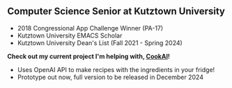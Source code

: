 ## Computer Science Senior at Kutztown University 

* 2018 Congressional App Challenge Winner (PA-17)
* Kutztown University EMACS Scholar
* Kutztown University Dean's List (Fall 2021 - Spring 2024)

**Check out my current project I'm helping with, [CookAI](https://github.com/acageduser/cook-ai)!**
* Uses OpenAI API to make recipes with the ingredients in your fridge!
* Prototype out now, full version to be released in December 2024
